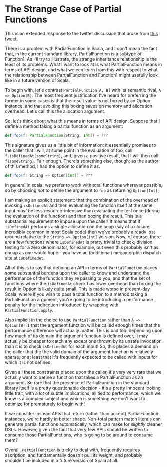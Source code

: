 The Strange Case of Partial Functions
=====================================

This is an extended response to the twitter discussion that arose from [this
tweet](https://twitter.com/hseeberger/status/751269895808032768).

There is a problem with PartialFunction in Scala, and I don't mean the fact
that, in the current standard library, PartialFunction is a subtype of
Function1. As I'll try to illustrate, the strange inheritance relationship is
the least of its problems. What I want to look at is what PartialFunction means
in terms of API design, and what we can learn from this with respect to what
the relationship between PartialFunction and Function1 might usefully look like
in a future version of Scala.

To begin with, let's contrast `PartialFunction[A, B]` with its semantic rival,
`A => Option[B]`. The most frequent justification I've heard for preferring the
former in some cases is that the result value is not boxed by an Option
instance, and that avoiding this boxing saves on memory and allocation overhead. Let's
call this the allocation argument.

So, let's think about what this means in terms of API design. Suppose that I
define a method taking a partial function as an argument:

```scala
def foo(f: PartialFunction[String, Int]) = ???
```

This signature gives us a little bit of information: it essentially promises to
the caller that I will, at some point in the evaluation of foo, call
`f.isDefinedAt(someString)`, and, given a positive result, that I will then
call `f(someString)`. Fair enough. There's something else, though; as the
author of this method, I had the option to define it as:

```scala
def foo(f: String => Option[Int]) = ???
```

In general in scala, we prefer to work with total functions wherever possible,
so by choosing *not* to define the argument to `foo` as returning `Option[Int]`,

I am making an explicit statement: that the combination of the overhead of
invoking `isDefinedAt` and then evaluating the function itself at the same
input *must be* less resource-intensive than evaluating the test once (during
the evaluation of the function) and then boxing the result. This is a
substantial requirement to impose upon the caller! It means that if
`isDefinedAt` performs a single allocation on the heap (say of a closure,
incredibly common in most Scala code) then we've probably already lost ground
relative to the `String => Option[Int]` version. Now, of course, there are a
few functions where `isDefinedAt` is pretty trivial to check; division testing
for a zero denominator, for example, but even this probably isn't as cheap as
one would hope - you have an (additional) megamorphic dispatch site at
`isDefinedAt`.

All of this is to say that defining an API in terms of `PartialFunction` places
some substantial burdens upon the caller to know and understand the performance
of the function they're passing to you, and that the set of functions where the
`isDefinedAt` check has lower overhead than boxing the result in Option is
likely quite small. This is made worse in present-day Scala, where if you 
wish to pass a total function to a method taking a PartialFunction argument,
you're going to be introducing a performance penalty for the indirection 
introduced by wrapping with `PartialFunction.apply`. 

Also implicit in the choice to use `PartialFunction` rather than `A => Option[B]`
is that the argument function will be called enough times that the performance
difference will actually matter. This is bad too: depending upon how
much of its domain the argument function is defined over, it may actually
be cheaper to catch any exceptions thrown by its unsafe invocation than it is to
check `isDefinedAt` for each input! So, this places a demand on the caller that
the the valid domain of the argument function is relatively sparse, or at 
least that it's frequently expected to be called with inputs for which it
is not defined.

Given all these constraints placed upon the caller, it's very very rare that
we actually want to define a function that takes a PartialFunction as an argument.
So rare that the presence of PartialFunction in the standard library itself
is a pretty questionable decision - it's a pretty innocent looking little 
trait, with a *lot* of subtle implications, all tied to performance, which we
know is a complex subject and which is something we don't want to optimize
for prematurely to begin with! 

If we consider instead APIs that return (rather than accept) PartialFunction
instances, we're hardly in better shape. Non-total pattern match literals
can generate partial functions automatically, which can make for *slightly*
cleaner DSLs. However, given the fact that very few APIs should be written
to consume those PartialFunctions, who is going to be around to consume them?

Overall, `PartialFunction` is tricky to deal with, frequently requires
ascription, and fundamentally doesn't pull its weight, and probably shouldn't
be included in a future version of Scala at all.
